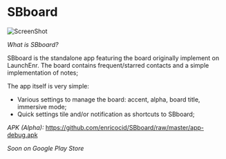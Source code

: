 # SBboard

![ScreenShot](https://raw.githubusercontent.com/enricocid/SBboard/master/art.png)


*What is SBboard?*

SBboard is the standalone app featuring the board originally implement on LaunchEnr. The board contains frequent/starred contacts and a simple implementation of notes;

The app itself is very simple:

- Various settings to manage the board: accent, alpha, board title, immersive mode;
- Quick settings tile and/or notification as shortcuts to SBboard;

*APK (Alpha):* https://github.com/enricocid/SBboard/raw/master/app-debug.apk

*Soon on Google Play Store*
